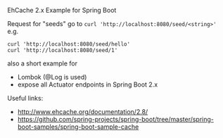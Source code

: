 EhCache 2.x Example for Spring Boot

Request for "seeds" go to `curl 'http://localhost:8080/seed/<string>'` e.g.

    curl 'http://localhost:8080/seed/hello'
    curl 'http://localhost:8080/seed/1'

also a short example for
- Lombok (@Log is used)
- expose all Actuator endpoints in Spring Boot 2.x

Useful links:
- http://www.ehcache.org/documentation/2.8/
- https://github.com/spring-projects/spring-boot/tree/master/spring-boot-samples/spring-boot-sample-cache
